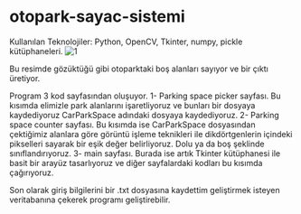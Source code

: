 # otopark-sayac-sistemi
Kullanılan Teknolojiler: Python, OpenCV, Tkinter, numpy, pickle kütüphaneleri.
![1](https://github.com/enesyondes/otopark-sayac-sistemi/assets/91937666/a2182966-14e5-41d2-94e7-ff52cc816a80)

Bu resimde gözüktüğü gibi otoparktaki boş alanları sayıyor ve bir çıktı üretiyor.

Program 3 kod sayfasından oluşuyor. 
1- Parking space picker sayfası. Bu kısımda elimizle park alanlarını işaretliyoruz ve bunları bir dosyaya kaydediyoruz CarParkSpace adındaki dosyaya kaydediyoruz.
2- Parking space counter sayfası. Bu kısımda ise CarParkSpace dosyasından çektiğimiz alanlara göre görüntü işleme teknikleri ile dikdörtgenlerin içindeki pikselleri sayarak bir eşik değer belirliyoruz. Dolu ya da boş şeklinde sınıflandırıyoruz.
3- main sayfası. Burada ise artık Tkinter kütüphanesi ile basit bir arayüz tasarlıyoruz ve diğer sayfalardaki kodları bu kısımda çağırıyoruz. 

Son olarak giriş bilgilerini bir .txt dosyasına kaydettim geliştirmek isteyen veritabanına çekerek programı geliştirebilir.
